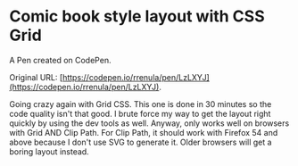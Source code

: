 # Comic book style layout with CSS Grid

A Pen created on CodePen.

Original URL: [https://codepen.io/rrenula/pen/LzLXYJ](https://codepen.io/rrenula/pen/LzLXYJ).

Going crazy again with Grid CSS. This one is done in 30 minutes so the code quality isn't that good. I brute force my way to get the layout right quickly by using the dev tools as well. Anyway, only works well on browsers with Grid AND Clip Path. For Clip Path, it should work with Firefox 54 and above because I don't use SVG to generate it. Older browsers will get a boring layout instead.